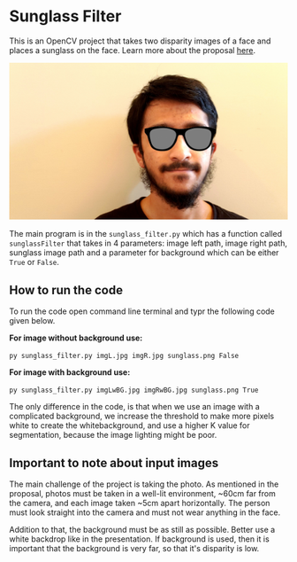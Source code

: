 # Sunglass Filter
This is an OpenCV project that takes two disparity images of a face and places a sunglass on the face. Learn more about the proposal [here](https://github.com/mukaddim98/sunglass_filter/blob/main/project_porposal.pdf).

![final_output](https://github.com/mukaddim98/sunglass_filter/blob/main/finalOutput.jpg "Final Output")

The main program is in the ```sunglass_filter.py``` which has a function called ```sunglassFilter``` that takes in 4 parameters: image left path, image right path, sunglass image path and a parameter for background which can be either ```True``` or ```False```.

## How to run the code
To run the code open command line terminal and typr the following code given below.

__For image without background use:__ 

```py sunglass_filter.py imgL.jpg imgR.jpg sunglass.png False```

__For image with background use:__

```py sunglass_filter.py imgLwBG.jpg imgRwBG.jpg sunglass.png True```

The only difference in the code, is that when we use an image with a complicated background, we increase the threshold to make more pixels white to create the whitebackground, and use a higher K value for segmentation, because the image lighting might be poor.

## Important to note about input images

The main challenge of the project is taking the photo. As mentioned in the proposal, photos must be taken in a well-lit environment, ~60cm far from the camera, and each image taken ~5cm apart horizontally. The person must look straight into the camera and must not wear anything in the face. 

Addition to that, the background must be as still as possible. Better use a white backdrop like in the presentation. If background is used, then it is important that the background is very far, so that it's disparity is low. 


